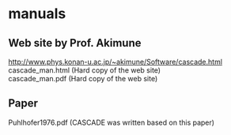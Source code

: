 # manuals

## Web site by Prof. Akimune
http://www.phys.konan-u.ac.jp/~akimune/Software/cascade.html  
cascade_man.html (Hard copy of the web site)  
cascade_man.pdf (Hard copy of the web site)

## Paper
Puhlhofer1976.pdf (CASCADE was written based on this paper)
